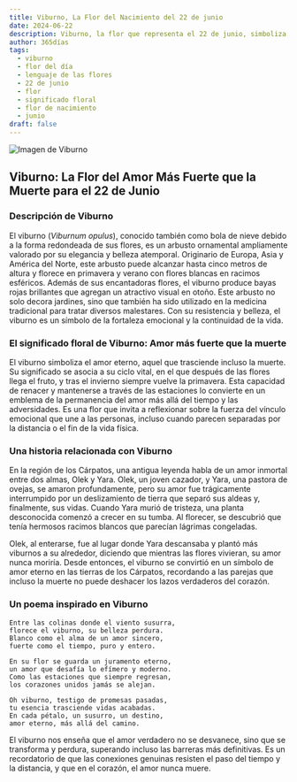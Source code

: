 ```yaml
---
title: Viburno, La Flor del Nacimiento del 22 de junio
date: 2024-06-22
description: Viburno, la flor que representa el 22 de junio, simboliza Amor más fuerte que la muerte. Descubre su fascinante historia, significado en el lenguaje de las flores y una poesía que celebra su belleza.
author: 365días
tags:
  - viburno
  - flor del día
  - lenguaje de las flores
  - 22 de junio
  - flor
  - significado floral
  - flor de nacimiento
  - junio
draft: false
---
```



![Imagen de Viburno](https://cdn.pixabay.com/photo/2021/11/12/22/52/viburnum-lantana-6790205_640.jpg#center)


## Viburno: La Flor del Amor Más Fuerte que la Muerte para el 22 de Junio

### Descripción de Viburno

El viburno (_Viburnum opulus_), conocido también como bola de nieve debido a la forma redondeada de sus flores, es un arbusto ornamental ampliamente valorado por su elegancia y belleza atemporal. Originario de Europa, Asia y América del Norte, este arbusto puede alcanzar hasta cinco metros de altura y florece en primavera y verano con flores blancas en racimos esféricos. Además de sus encantadoras flores, el viburno produce bayas rojas brillantes que agregan un atractivo visual en otoño. Este arbusto no solo decora jardines, sino que también ha sido utilizado en la medicina tradicional para tratar diversos malestares. Con su resistencia y belleza, el viburno es un símbolo de la fortaleza emocional y la continuidad de la vida.

### El significado floral de Viburno: Amor más fuerte que la muerte

El viburno simboliza el amor eterno, aquel que trasciende incluso la muerte. Su significado se asocia a su ciclo vital, en el que después de las flores llega el fruto, y tras el invierno siempre vuelve la primavera. Esta capacidad de renacer y mantenerse a través de las estaciones lo convierte en un emblema de la permanencia del amor más allá del tiempo y las adversidades. Es una flor que invita a reflexionar sobre la fuerza del vínculo emocional que une a las personas, incluso cuando parecen separadas por la distancia o el fin de la vida física.

### Una historia relacionada con Viburno

En la región de los Cárpatos, una antigua leyenda habla de un amor inmortal entre dos almas, Olek y Yara. Olek, un joven cazador, y Yara, una pastora de ovejas, se amaron profundamente, pero su amor fue trágicamente interrumpido por un deslizamiento de tierra que separó sus aldeas y, finalmente, sus vidas. Cuando Yara murió de tristeza, una planta desconocida comenzó a crecer en su tumba. Al florecer, se descubrió que tenía hermosos racimos blancos que parecían lágrimas congeladas.

Olek, al enterarse, fue al lugar donde Yara descansaba y plantó más viburnos a su alrededor, diciendo que mientras las flores vivieran, su amor nunca moriría. Desde entonces, el viburno se convirtió en un símbolo de amor eterno en las tierras de los Cárpatos, recordando a las parejas que incluso la muerte no puede deshacer los lazos verdaderos del corazón.

### Un poema inspirado en Viburno

```
Entre las colinas donde el viento susurra,  
florece el viburno, su belleza perdura.  
Blanco como el alma de un amor sincero,  
fuerte como el tiempo, puro y entero.  

En su flor se guarda un juramento eterno,  
un amor que desafía lo efímero y moderno.  
Como las estaciones que siempre regresan,  
los corazones unidos jamás se alejan.  

Oh viburno, testigo de promesas pasadas,  
tu esencia trasciende vidas acabadas.  
En cada pétalo, un susurro, un destino,  
amor eterno, más allá del camino.  
```

El viburno nos enseña que el amor verdadero no se desvanece, sino que se transforma y perdura, superando incluso las barreras más definitivas. Es un recordatorio de que las conexiones genuinas resisten el paso del tiempo y la distancia, y que en el corazón, el amor nunca muere.
